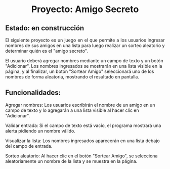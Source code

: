 <h1 align="center"> Proyecto: Amigo Secreto </h1>

 <h2 align="justify"> Estado: en construcción</h2>

 <p align="justify">El siguiente proyecto es un juego en el que permite a los usuarios ingresar nombres de sus amigos en una lista para luego realizar un sorteo aleatorio y determinar quién es el "amigo secreto".

El usuario deberá agregar nombres mediante un campo de texto y un botón "Adicionar". Los nombres ingresados se mostrarán en una lista visible en la página, y al finalizar, un botón "Sortear Amigo" seleccionará uno de los nombres de forma aleatoria, mostrando el resultado en pantalla.</p>

<h2 align="justify"> Funcionalidades:</h2>


Agregar nombres: Los usuarios escribirán el nombre de un amigo en un campo de texto y lo agregarán a una lista visible al hacer clic en "Adicionar".

Validar entrada: Si el campo de texto está vacío, el programa mostrará una alerta pidiendo un nombre válido.

Visualizar la lista: Los nombres ingresados aparecerán en una lista debajo del campo de entrada.

Sorteo aleatorio: Al hacer clic en el botón "Sortear Amigo", se selecciona aleatoriamente un nombre de la lista y se muestra en la página.
